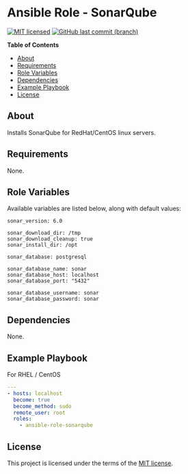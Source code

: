 # Ansible Role - SonarQube

[![MIT licensed](https://img.shields.io/badge/license-MIT-blue.svg)](https://opensource.org/licenses/MIT)
[![GitHub last commit (branch)](https://img.shields.io/github/last-commit/wolffaxn/ansible-role-sonarqube/master.svg)](https://github.com/wolffaxn/ansible-role-sonarqube)

<!-- START doctoc generated TOC please keep comment here to allow auto update -->
<!-- DON'T EDIT THIS SECTION, INSTEAD RE-RUN doctoc TO UPDATE -->
**Table of Contents**

- [About](#about)
- [Requirements](#requirements)
- [Role Variables](#role-variables)
- [Dependencies](#dependencies)
- [Example Playbook](#example-playbook)
- [License](#license)

<!-- END doctoc generated TOC please keep comment here to allow auto update -->

## About

Installs SonarQube for RedHat/CentOS linux servers.

## Requirements

None.

## Role Variables

Available variables are listed below, along with default values:

    sonar_version: 6.0

    sonar_download_dir: /tmp
    sonar_download_cleanup: true
    sonar_install_dir: /opt

    sonar_database: postgresql

    sonar_database_name: sonar
    sonar_database_host: localhost
    sonar_database_port: "5432"

    sonar_database_username: sonar
    sonar_database_password: sonar

## Dependencies

None.

## Example Playbook

For RHEL / CentOS

```yaml
---
- hosts: localhost
  become: true
  become_method: sudo
  remote_user: root
  roles:
    - ansible-role-sonarqube
```
## License

This project is licensed under the terms of the [MIT license](LICENSE).
